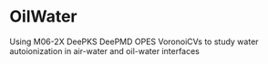 # OilWater

Using M06-2X DeePKS DeePMD OPES VoronoiCVs to study water autoionization in air-water and oil-water interfaces
